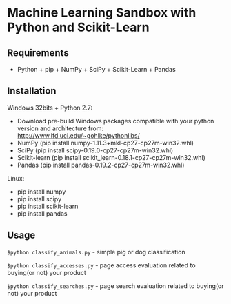 # Machine Learning Sandbox with Python and Scikit-Learn

## Requirements
* Python + pip + NumPy + SciPy + Scikit-Learn + Pandas

## Installation
Windows 32bits + Python 2.7:
* Download pre-build Windows packages compatible with your python version and architecture from: http://www.lfd.uci.edu/~gohlke/pythonlibs/
* NumPy (pip install numpy-1.11.3+mkl-cp27-cp27m-win32.whl)
* SciPy (pip install scipy-0.19.0-cp27-cp27m-win32.whl)
* Scikit-learn (pip install scikit_learn-0.18.1-cp27-cp27m-win32.whl)
* Pandas (pip install pandas-0.19.2-cp27-cp27m-win32.whl)

Linux:
* pip install numpy
* pip install scipy
* pip install scikit-learn
* pip install pandas


## Usage
```$python classify_animals.py``` - simple pig or dog classification

```$python classify_accesses.py``` - page access evaluation related to buying(or not) your product

```$python classify_searches.py``` - page search evaluation related to buying(or not) your product
